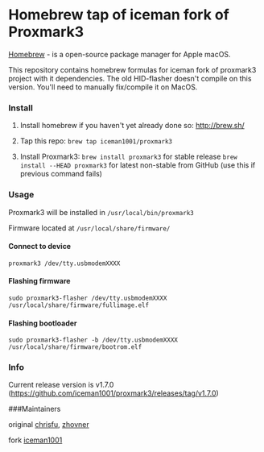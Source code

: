 Homebrew tap of iceman fork of Proxmark3
========================================

[Homebrew](http://brew.sh) - is a open-source package manager for Apple macOS.

This repository contains homebrew formulas for iceman fork of proxmark3 project with it dependencies.
The old HID-flasher doesn't compile on this version. You'll need to manually fix/compile it on MacOS.

### Install

1. Install homebrew if you haven't yet already done so: http://brew.sh/

2. Tap this repo: `brew tap iceman1001/proxmark3`

3. Install Proxmark3:
    `brew install proxmark3` for stable release 
	`brew install --HEAD proxmark3` for latest non-stable from GitHub (use this if previous command fails)

	 
### Usage

Proxmark3 will be installed in `/usr/local/bin/proxmark3`  

Firmware located at `/usr/local/share/firmware/`  


#### Connect to device
`proxmark3 /dev/tty.usbmodemXXXX` 


#### Flashing firmware  
`sudo proxmark3-flasher /dev/tty.usbmodemXXXX /usr/local/share/firmware/fullimage.elf`  


#### Flashing bootloader  
`sudo proxmark3-flasher -b /dev/tty.usbmodemXXXX /usr/local/share/firmware/bootrom.elf`  

	
### Info

Current release version is v1.7.0 (https://github.com/iceman1001/proxmark3/releases/tag/v1.7.0)


###Maintainers

original [chrisfu](https://github.com/chrisfu/homebrew-tap), [zhovner](https://github.com/zhovner)

fork [iceman1001](https://github.com/iceman1001/homebrew-proxmark3)
